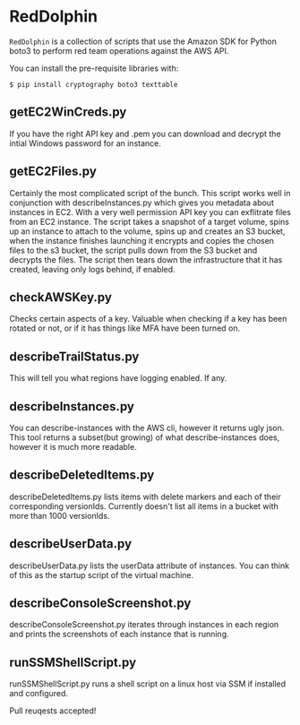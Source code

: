 RedDolphin
==========

``RedDolphin`` is a collection of scripts that use the Amazon SDK for Python boto3 
to perform red team operations against the AWS API.

You can install the pre-requisite libraries with:

    $ pip install cryptography boto3 texttable

getEC2WinCreds.py
----------

If you have the right API key and .pem you can download and decrypt the intial Windows password for an instance.

getEC2Files.py
----------
Certainly the most complicated script of the bunch.  This script works well in conjunction with describeInstances.py which gives you metadata about instances in EC2.  With a very well permission API key you can exflitrate files from an EC2 instance.  The script takes a snapshot of a target volume, spins up an instance to attach to the volume, spins up and creates an S3 bucket, when the instance finishes launching it encrypts and copies the chosen files to the s3 bucket, the script pulls down from the S3 bucket and decrypts the files.  The script then tears down the infrastructure that it has created, leaving only logs behind, if enabled.

checkAWSKey.py
----------

Checks certain aspects of a key.  Valuable when checking if a key has been rotated or not,
or if it has things like MFA have been turned on.

describeTrailStatus.py
----------

This will tell you what regions have logging enabled.  If any.

describeInstances.py
----------
You can describe-instances with the AWS cli, however it returns ugly json.  This tool returns
a subset(but growing) of what describe-instances does, however it is much more readable.

describeDeletedItems.py
----------
describeDeletedItems.py lists items with delete markers and each of their corresponding versionIds.  Currently doesn't list all items in a bucket with more than 1000 versionIds.

describeUserData.py
----------
describeUserData.py lists the userData attribute of instances.  You can think of this as the startup script of the virtual machine.

describeConsoleScreenshot.py
----------
describeConsoleScreenshot.py iterates through instances in each region and prints the screenshots of each instance that is running.

runSSMShellScript.py
----------
runSSMShellScript.py runs a shell script on a linux host via SSM if installed and configured.

Pull reuqests accepted!

